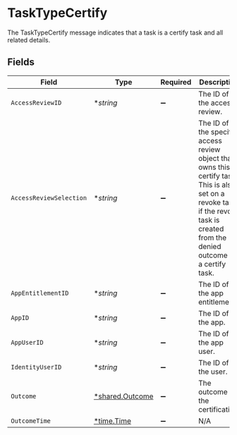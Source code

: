 # TaskTypeCertify

The TaskTypeCertify message indicates that a task is a certify task and all related details.


## Fields

| Field                                                                                                                                                                               | Type                                                                                                                                                                                | Required                                                                                                                                                                            | Description                                                                                                                                                                         |
| ----------------------------------------------------------------------------------------------------------------------------------------------------------------------------------- | ----------------------------------------------------------------------------------------------------------------------------------------------------------------------------------- | ----------------------------------------------------------------------------------------------------------------------------------------------------------------------------------- | ----------------------------------------------------------------------------------------------------------------------------------------------------------------------------------- |
| `AccessReviewID`                                                                                                                                                                    | **string*                                                                                                                                                                           | :heavy_minus_sign:                                                                                                                                                                  | The ID of the access review.                                                                                                                                                        |
| `AccessReviewSelection`                                                                                                                                                             | **string*                                                                                                                                                                           | :heavy_minus_sign:                                                                                                                                                                  | The ID of the specific access review object that owns this certify task. This is also set on a revoke task if the revoke task is created from the denied outcome of a certify task. |
| `AppEntitlementID`                                                                                                                                                                  | **string*                                                                                                                                                                           | :heavy_minus_sign:                                                                                                                                                                  | The ID of the app entitlement.                                                                                                                                                      |
| `AppID`                                                                                                                                                                             | **string*                                                                                                                                                                           | :heavy_minus_sign:                                                                                                                                                                  | The ID of the app.                                                                                                                                                                  |
| `AppUserID`                                                                                                                                                                         | **string*                                                                                                                                                                           | :heavy_minus_sign:                                                                                                                                                                  | The ID of the app user.                                                                                                                                                             |
| `IdentityUserID`                                                                                                                                                                    | **string*                                                                                                                                                                           | :heavy_minus_sign:                                                                                                                                                                  | The ID of the user.                                                                                                                                                                 |
| `Outcome`                                                                                                                                                                           | [*shared.Outcome](../../models/shared/outcome.md)                                                                                                                                   | :heavy_minus_sign:                                                                                                                                                                  | The outcome of the certification.                                                                                                                                                   |
| `OutcomeTime`                                                                                                                                                                       | [*time.Time](https://pkg.go.dev/time#Time)                                                                                                                                          | :heavy_minus_sign:                                                                                                                                                                  | N/A                                                                                                                                                                                 |